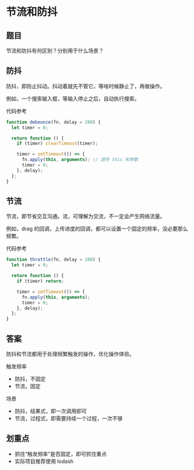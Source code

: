# 节流和防抖

## 题目

节流和防抖有何区别？分别用于什么场景？

## 防抖

防抖，即防止抖动。抖动着就先不管它，等啥时候静止了，再做操作。

例如，一个搜索输入框，等输入停止之后，自动执行搜索。

代码参考

```js
function debounce(fn, delay = 200) {
  let timer = 0;

  return function () {
    if (timer) clearTimeout(timer);

    timer = setTimeout(() => {
      fn.apply(this, arguments); // 透传 this 和参数
      timer = 0;
    }, delay);
  };
}
```

## 节流

节流，即节省交互沟通。流，可理解为交流，不一定会产生网络流量。

例如，drag 的回调，上传进度的回调，都可以设置一个固定的频率，没必要那么频繁。

代码参考

```js
function throttle(fn, delay = 100) {
  let timer = 0;

  return function () {
    if (timer) return;

    timer = setTimeout(() => {
      fn.apply(this, arguments);
      timer = 0;
    }, delay);
  };
}
```

## 答案

防抖和节流都用于处理频繁触发的操作，优化操作体验。

触发频率

- 防抖，不固定
- 节流，固定

场景

- 防抖，结果式，即一次调用即可
- 节流，过程式，即需要持续一个过程，一次不够

## 划重点

- 抓住“触发频率”是否固定，即可抓住重点
- 实际项目推荐使用 lodash
